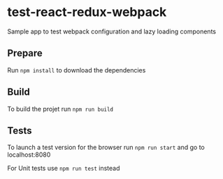 # test-react-redux-webpack

Sample app to test webpack configuration and lazy loading components

## Prepare

Run `npm install` to download the dependencies

## Build

To build the projet run `npm run build`

## Tests

To launch a test version for the browser run `npm run start` and go to localhost:8080

For Unit tests use `npm run test` instead